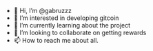 - 👋 Hi, I’m @gabruzzz
- 👀 I’m interested in developing gitcoin
- 🌱 I’m currently learning about the project
- 💞️ I’m looking to collaborate on getting rewards
- 📫 How to reach me about all.

<!---
gabruzzz/gabruzzz is a ✨ special ✨ repository because its `README.md` (this file) appears on your GitHub profile.
You can click the Preview link to take a look at your changes.
--->
